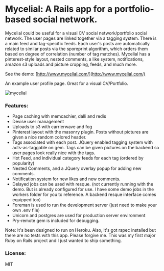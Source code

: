 Mycelial: A Rails app for a portfolio-based social network. 
=========

Mycelial could be useful for a visual CV social network/portfolio social network. The user pages are linked together via a tagging system. There is a main feed and tag-specific feeds. Each user's posts are automatically related to similar posts via the sporeprint algorithm, which orders them based on degree of correlation (number of tag matches). Mycelial has a pinterest-style layout, nested comments, a like system, notifications, amazon s3 uploads and picture cropping, feeds, and much more. 

See the demo: [http://www.mycelial.com/](http://www.mycelial.com/) 

An example user profile page. Great for a visual CV/Portfolio.

![mycelial](https://github.com/damian-sowers/mycelial/raw/master/app/assets/images/landing_page/browser-landing.png)

### Features:

* Page caching with memcachier, dalli and redis
* Devise user management
* Uploads to s3 with carrierwave and fog
* Pinterest layout with the masonry plugin. Posts without pictures are given a nice random colored header. 
* Tags associated with each post. JQuery enabled tagging system with acts-as-taggable on gem. Tags can be given pictures on the backend so user pages look really nice with the tags. 
* Hot Feed, and individual category feeds for each tag (ordered by popularity)
* Nested Comments, and a JQuery overlay popup for adding new comments.
* Notification system for new likes and new comments. 
* Delayed jobs can be used with resque. (not currently running with the demo. But is already configured for use. I have some demo jobs in the workers folder for you to reference. A backend resque interface comes equipped too)
* Foreman is used to run the development server (just need to make your own .env file)
* Unicorn and postgres are used for production server environment
* Pry-remote gem is included for debugging. 

Note: It's been designed to run on Heroku. Also, it's got rspec installed but there are no tests with this app. Please forgive me. This was my first major Ruby on Rails project and I just wanted to ship something.

### License:

MIT